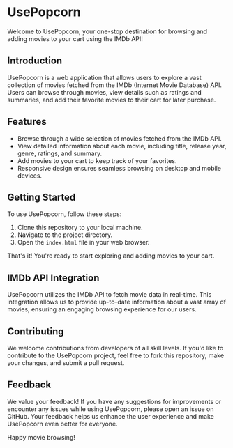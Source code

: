 # UsePopcorn

Welcome to UsePopcorn, your one-stop destination for browsing and adding movies to your cart using the IMDb API!

## Introduction

UsePopcorn is a web application that allows users to explore a vast collection of movies fetched from the IMDb (Internet Movie Database) API. Users can browse through movies, view details such as ratings and summaries, and add their favorite movies to their cart for later purchase.

## Features

- Browse through a wide selection of movies fetched from the IMDb API.
- View detailed information about each movie, including title, release year, genre, ratings, and summary.
- Add movies to your cart to keep track of your favorites.
- Responsive design ensures seamless browsing on desktop and mobile devices.

## Getting Started

To use UsePopcorn, follow these steps:

1. Clone this repository to your local machine.
2. Navigate to the project directory.
3. Open the `index.html` file in your web browser.

That's it! You're ready to start exploring and adding movies to your cart.

## IMDb API Integration

UsePopcorn utilizes the IMDb API to fetch movie data in real-time. This integration allows us to provide up-to-date information about a vast array of movies, ensuring an engaging browsing experience for our users.

## Contributing

We welcome contributions from developers of all skill levels. If you'd like to contribute to the UsePopcorn project, feel free to fork this repository, make your changes, and submit a pull request.

## Feedback

We value your feedback! If you have any suggestions for improvements or encounter any issues while using UsePopcorn, please open an issue on GitHub. Your feedback helps us enhance the user experience and make UsePopcorn even better for everyone.

Happy movie browsing!

